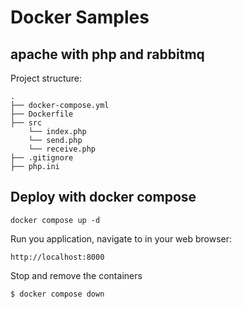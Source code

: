 # Docker Samples

## apache with php and rabbitmq

Project structure:
```
.
├── docker-compose.yml
├── Dockerfile
├── src
    └── index.php
    └── send.php
    └── receive.php
├── .gitignore
├── php.ini

```

## Deploy with docker compose

```
docker compose up -d
```

Run you application, navigate to in your web browser:
```
http://localhost:8000
```

Stop and remove the containers
```
$ docker compose down
```